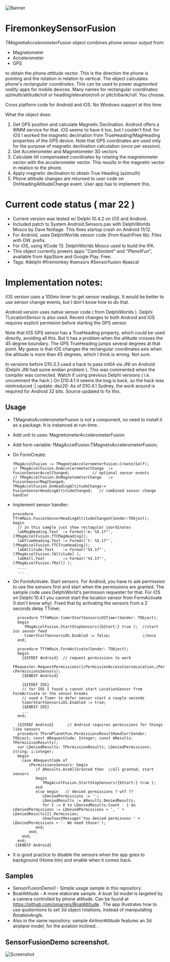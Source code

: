 ![Banner](AirlinerAttitudeBanner.png)

# FiremonkeySensorFusion

*TMagnetoAccelerometerFusion* object combines phone sensor output from:

* Magnetometer
* Accelerometer
* GPS 
 
to obtain the *phone attitude* vector. This is the direction the phone is pointing and the rotation in relation to vertical. 
The object calculates phone's *rectangular coordinates*. This can be used to power *augmented reality* apps for mobile devices. 
Many names for rectangular coordinates: azimuth/altitude/roll or heading/elevation/roll or pitch/bank/roll. You choose.

Cross platform code for Android and iOS. No Windows support at this time.

What the object does:

1. Get GPS position and calculate Magnetic Declination. Android offers a WMM service for that. iOS seems to have it too, but I couldn't find. for iOS I worked the magnetic declination from TrueHeading/MagHeading properties of the GPS device. 
Note that GPS coordinates are used only for the purpose of magnetic declination calculation (once per session). 
2. Get Accelerometer and Magnetometer 3D vectors
3. Calculate tilt compensated coordinates by rotating the magnetometer vector with the accelerometer vector. 
This results in the magnetic vector in relation to the phone.
4. Apply magnetic declination to obtain True Heading (azimuth)
5. Phone attitude changes are returned to user code on OnHeadingAltitudeChange event. User app has to implement this. 
 
# Current code status ( mar 22 ) 
* Current version was tested w/ Delphi 10.4.2 on iOS and Android.
* Included patch to System.Android.Sensors.pas with DelphiWorlds Mosco by Dave Nottage. This fixes startup crash on Android 11/12. 
* For Android, uses DelphiWorlds sensor code (from KastriFree lib). Files with DW. prefix.
* For iOS, using XCode 13. DelphiWorlds Mosco used to build the IPA.
* This object currently powers apps "*CamSextant*" and "*PlanetFun*", available from AppStore and Google Play. Free.
* Tags: #delphi #firemonkey #sensors #Sensorfusion #pascal

# Implementation notes:
iOS version uses a 100ms timer to get sensor readings. It would be better to use sensor change events, but I don't know how to do that.

Android version uses native sensor code ( from DelphiWorlds ). Delphi TLocationSensor is also used.
Recent changes to both Android and iOS requires explicit permision before starting the GPS sensor.

Note that iOS GPS sensor has a TrueHeading property, which could be used directly, avoiding all this. But it has a problem when the altitude crosses the 45 degree boundary. The GPS TrueHeading jumps several degrees at that point. My guess is that iOS changes the rectangular coordinates axis when the altitude is more than 45 degrees, which I think is wrong. Not sure.

In versions before D10.3.3 used a hack to pass int64 via JNI on Android (Delphi JNI had some endian problem  ).
This was commented when the compiler was corrected. Watch if using previous Delphi versions ( i.e. uncomment the hack )
On D10.4.1 it seems the bug is back, so the hack was reintroduced :|
update: dez20: As of D10.4.1 Sydney, the work around is required for Android 32 bits. Source updated to fix this.

## Usage

* TMagnetoAccelerometerFusion is not a component, no need to install it as a package.  It is instanced at run-time.
* Add unit to uses:  MagnetometerAccelerometerFusion
* Add form variable:  fMagAccelFusion:TMagnetoAccelerometerFusion;
* On FormCreate:

      fMagAccelFusion := TMagnetoAccelerometerFusion.Create(Self);
      // fMagAccelFusion.OnAccelerometerChange  := FusionSensorAccelChanged;          // optional sensor events
      // fMagAccelFusion.OnMagnetometerChange   := FusionSensorMagChanged;
      fMagAccelFusion.OnHeadingAltitudeChange:= FusionSensorHeadingAltitudeChanged;   // combined sensor change handler
    
* Implement sensor handler:  

      procedure TfrmMain.FusionSensorHeadingAltitudeChanged(Sender:TObject);
      begin
        // in this sample just show rectagular coordinates
        labMagHeading.Text  := Format('m: %5.1f°', [fMagAccelFusion.fTCMagHeading]);     
        labTrueHeading.Text := Format('t: %5.1f°', [fMagAccelFusion.fTCTrueHeading]);
        labAltitude.Text    := Format('%5.1f°',    [fMagAccelFusion.fAltitude] );
        labRoll.Text        := Format('%5.1f°',    [fMagAccelFusion.fRoll] );
        ....
        ...
        
* On FormActivate: Start sensors. For Android, you have to ask permission to use the sensors first and start when the permissions are granted. The sample code uses DelphiWorld's permisson requester for that.
For iOS on Delphi 10.4.1 you cannot start the location sensor from FormActivate (I don't know why). Fixed that by activating the sensors from a 2 seconds delay TTimer.  

        procedure TffmMain.timerStartSensorsiOSTimer(Sender: TObject);
        begin
           fMagAccelFusion.StartStopSensors({bStart:} true );  //start ios sensor feed
           timerStartSensorsiOS.Enabled := false;              //once
        end;
        
        procedure TffmMain.FormActivate(Sender: TObject);
        begin
          {$IFDEF Android}  // request permissions to work
          FRequester.RequestPermissions([cPermissionAccessCoarseLocation,cPermissionAccessFineLocation], cPermissionsSensors); 
          {$ENDIF Android}
          
          {$IFDEF IOS}
          // for IOS I found u cannot start LocationSensor from FormActivate or the sensor breaks
          // used a Timer to defer sensor start a couple seconds
          timerStartSensorsiOS.Enabled := true;
          {$ENDIF IOS}
          ...
        end; 
        
        {$IFDEF Android}      // Android requires permissions for things like sensors
        procedure TFormPlanetFun.PermissionsResultHandler(Sender: TObject; const ARequestCode: Integer; const AResults: TPermissionResults);
        var LDeniedResults: TPermissionResults; LDeniedPermissions: string; i:integer;
        begin
          case ARequestCode of     
             cPermissionsSensors: begin
                if AResults.AreAllGranted then  //all granted, start sensors 
                begin
                   fMagAccelFusion.StartStopSensors({bStart:} true );  
                end
                else begin   // denied permissions ? wtf ??
                   LDeniedPermissions := '';
                   LDeniedResults := AResults.DeniedResults;
                   for I := 0 to LDeniedResults.Count - 1 do LDeniedPermissions := LDeniedPermissions + ', ' + LDeniedResults[I].Permission;
                   showToastMessage('You denied permissons ' + LDeniedPermissions + '. We need those!');
                end;   
             end;
          end;  
        end;
       {$ENDIF Android}
          
        
* It is good practice to disable the sensors when the app goes to background (Home btn) and enable when it comes back.       

## Samples
* SensorFusionDemo1 - Simple usage sample in this repository.
* BoatAttitude - A more elaborate sample. A boat 3d model is targeted by a camera controlled by phone attitude. Can be found at https://github.com/omarreis/BoatAttitude . The app illustrates how to use *quaternions* to set 3d object rotations, instead of manipulating RotationAngle. 
* Also in the same repository: sample *AirlinerAttitude* features an 3d airplane model, for the aviation inclined.
.

## SensorFusionDemo screenshot.

![Screenshot](SensorFusionShot.png)
